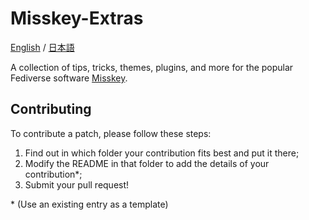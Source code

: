 # Misskey-Extras
[English](https://github.com/JakeMBauer/Misskey-Extras) / [日本語](https://github.com/JakeMBauer/Misskey-Extras/blob/master/README-JA.md)

A collection of tips, tricks, themes, plugins, and more for the popular
Fediverse software [Misskey](https://github.com/misskey-dev/misskey).

## Contributing

To contribute a patch, please follow these steps:

1. Find out in which folder your contribution fits best and put it there;
2. Modify the README in that folder to add the details of your contribution*;
3. Submit your pull request!

\* (Use an existing entry as a template)
